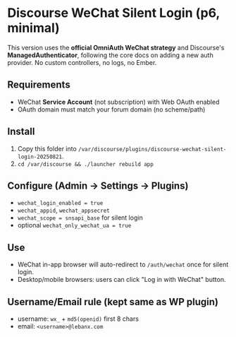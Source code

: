 # Discourse WeChat Silent Login (p6, minimal)

This version uses the **official OmniAuth WeChat strategy** and Discourse's **ManagedAuthenticator**,
following the core docs on adding a new auth provider. No custom controllers, no logs, no Ember.

## Requirements
- WeChat **Service Account** (not subscription) with Web OAuth enabled
- OAuth domain must match your forum domain (no scheme/path)

## Install
1. Copy this folder into `/var/discourse/plugins/discourse-wechat-silent-login-20250821`.
2. `cd /var/discourse && ./launcher rebuild app`

## Configure (Admin → Settings → Plugins)
- `wechat_login_enabled = true`
- `wechat_appid`, `wechat_appsecret`
- `wechat_scope = snsapi_base` for silent login
- optional `wechat_only_wechat_ua = true`

## Use
- WeChat in-app browser will auto-redirect to `/auth/wechat` once for silent login.
- Desktop/mobile browsers: users can click "Log in with WeChat" button.

## Username/Email rule (kept same as WP plugin)
- username: `wx_` + `md5(openid)` first 8 chars
- email: `<username>@lebanx.com`

